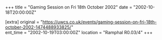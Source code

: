 +++
title = "Gaming Session on Fri 18th October 2002"
date = "2002-10-18T20:00:00Z"

[extra]
original = "https://uwcs.co.uk/events/gaming-session-on-fri-18th-october-2002-1474488933825/"    
ent_time = "2002-10-19T03:00:00Z"
location = "Ramphal R0.03/4"
+++



